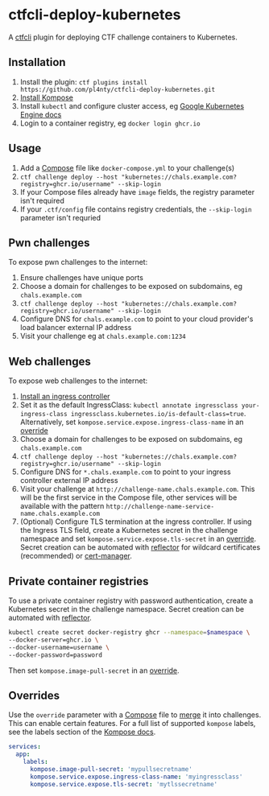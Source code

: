# ctfcli-deploy-kubernetes

A [ctfcli](https://github.com/CTFd/ctfcli) plugin for deploying CTF challenge containers to Kubernetes.

## Installation

1. Install the plugin: `ctf plugins install https://github.com/pl4nty/ctfcli-deploy-kubernetes.git`
2. [Install Kompose](https://kompose.io/installation/)
3. Install `kubectl` and configure cluster access, eg [Google Kubernetes Engine docs](https://cloud.google.com/kubernetes-engine/docs/how-to/cluster-access-for-kubectl)
4. Login to a container registry, eg `docker login ghcr.io`

## Usage

1. Add a [Compose](https://www.compose-spec.io/) file like `docker-compose.yml` to your challenge(s)
2. `ctf challenge deploy --host "kubernetes://chals.example.com?registry=ghcr.io/username" --skip-login`
3. If your Compose files already have `image` fields, the registry parameter isn't required
4. If your `.ctf/config` file contains registry credentials, the `--skip-login` parameter isn't requried

## Pwn challenges

To expose pwn challenges to the internet:

1. Ensure challenges have unique ports
2. Choose a domain for challenges to be exposed on subdomains, eg `chals.example.com`
3. `ctf challenge deploy --host "kubernetes://chals.example.com?registry=ghcr.io/username" --skip-login`
4. Configure DNS for `chals.example.com` to point to your cloud provider's load balancer external IP address
5. Visit your challenge eg at `chals.example.com:1234`

## Web challenges

To expose web challenges to the internet:

1. [Install an ingress controller](https://kubernetes.io/docs/concepts/services-networking/ingress-controllers/)
2. Set it as the default IngressClass: `kubectl annotate ingressclass your-ingress-class ingressclass.kubernetes.io/is-default-class=true`. Alternatively, set `kompose.service.expose.ingress-class-name` in an [override](#overrides)
3. Choose a domain for challenges to be exposed on subdomains, eg `chals.example.com`
4. `ctf challenge deploy --host "kubernetes://chals.example.com?registry=ghcr.io/username" --skip-login`
5. Configure DNS for `*.chals.example.com` to point to your ingress controller external IP address
6. Visit your challenge at `http://challenge-name.chals.example.com`. This will be the first service in the Compose file, other services will be available with the pattern `http://challenge-name-service-name.chals.example.com`
7. (Optional) Configure TLS termination at the ingress controller. If using the Ingress TLS field, create a Kubernetes secret in the challenge namespace and set `kompose.service.expose.tls-secret` in an [override](#override). Secret creation can be automated with [reflector](https://github.com/emberstack/kubernetes-reflector) for wildcard certificates (recommended) or [cert-manager](https://cert-manager.io/).

## Private container registries

To use a private container registry with password authentication, create a Kubernetes secret in the challenge namespace. Secret creation can be automated with [reflector](https://github.com/emberstack/kubernetes-reflector).

```sh
kubectl create secret docker-registry ghcr --namespace=$namespace \
--docker-server=ghcr.io \
--docker-username=username \
--docker-password=password
```

Then set `kompose.image-pull-secret` in an [override](#override).

## Overrides

Use the `override` parameter with a [Compose](https://www.compose-spec.io/) file to [merge](https://docs.docker.com/compose/multiple-compose-files/merge/) it into challenges. This can enable certain features. For a full list of supported `kompose` labels, see the labels section of the [Kompose docs](https://kompose.io/user-guide/).

```yaml
services:
  app:
    labels:
      kompose.image-pull-secret: 'mypullsecretname'
      kompose.service.expose.ingress-class-name: 'myingressclass'
      kompose.service.expose.tls-secret: 'mytlssecretname'
```
